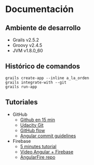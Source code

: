 # Documentación

## Ambiente de desarrollo
  * Grails v2.5.2
  * Groovy v2.4.5
  * JVM v1.8.0_60

## Histórico de comandos

```
grails create-app --inline a_la_orden
grails integrate-with --git
grails run-app
```

## Tutoriales
  - GitHub
    - [Github en 15 min](https://try.github.io/levels/1/challenges/1)
    - [Udacity Git](https://www.udacity.com/course/how-to-use-git-and-github--ud775)
    - [GitHub flow](https://guides.github.com/introduction/flow/)
    - [Angular commit guidelines](https://github.com/angular/angular.js/blob/master/CONTRIBUTING.md#commit)
  - Firebase
    - [5 minutes tutorial](https://www.firebase.com/tutorial/#gettingstarted)
    - [Video Angular + Firebase](https://vimeo.com/131586562)
    - [AngularFire repo](https://github.com/UnJavaScripter/angularfire-demo)
